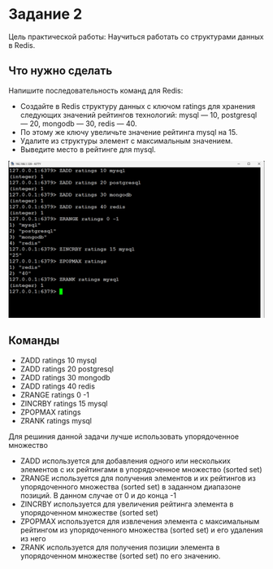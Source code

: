 # Задание 2

Цель практической работы:
Научиться работать со структурами данных в Redis.

## Что нужно сделать

Напишите последовательность команд для Redis:

* Создайте в Redis структуру данных с ключом ratings для хранения следующих значений рейтингов технологий: 
mysql — 10, postgresql — 20, mongodb — 30, redis — 40.
* По этому же ключу увеличьте значение рейтинга mysql на 15.
* Удалите из структуры элемент с максимальным значением.
* Выведите место в рейтинге для mysql.

![task2](./img/Screenshot_1424.png)

## Команды

* ZADD ratings 10 mysql
* ZADD ratings 20 postgresql
* ZADD ratings 30 mongodb
* ZADD ratings 40 redis
* ZRANGE ratings 0 -1
* ZINCRBY ratings 15 mysql
* ZPOPMAX ratings
* ZRANK ratings mysql

Для решиния данной задачи лучше использовать упорядоченное множество

* ZADD используется для добавления одного или нескольких элементов с их рейтингами в упорядоченное множество (sorted set)
* ZRANGE используется для получения элементов и их рейтингов из упорядоченного множества (sorted set) в 
заданном диапазоне позиций. В данном случае от 0 и до конца -1
* ZINCRBY используется для увеличения рейтинга элемента в упорядоченном множестве (sorted set)
* ZPOPMAX используется для извлечения элемента с максимальным рейтингом из упорядоченного множества (sorted set) и
его удаления из него
* ZRANK используется для получения позиции элемента в упорядоченном множестве (sorted set) по его значению.